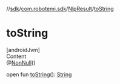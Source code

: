 //[sdk](../../../index.md)/[com.robotemi.sdk](../index.md)/[NlpResult](index.md)/[toString](to-string.md)



# toString  
[androidJvm]  
Content  
@[NonNull](https://developer.android.com/reference/kotlin/androidx/annotation/NonNull.html)()  
  
open fun [toString](to-string.md)(): [String](https://developer.android.com/reference/kotlin/java/lang/String.html)  



